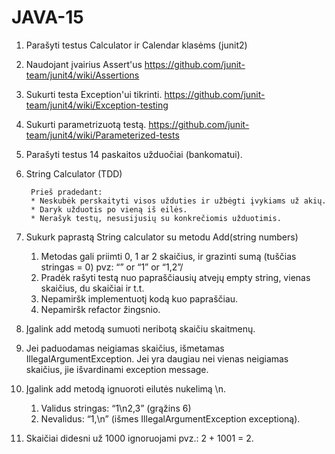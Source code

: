 # JAVA-15

1. Parašyti testus Calculator ir Calendar klasėms (junit2) 
 1. Naudojant įvairius Assert'us https://github.com/junit-team/junit4/wiki/Assertions
 2. Sukurti testa Exception'ui tikrinti. https://github.com/junit-team/junit4/wiki/Exception-testing
 3. Sukurti parametrizuotą testą. https://github.com/junit-team/junit4/wiki/Parameterized-tests
 
2. Parašyti testus 14 paskaitos užduočiai (bankomatui). 

3. String Calculator (TDD)

        Prieš pradedant:
        * Neskubėk perskaityti visos užduties ir užbėgti įvykiams už akių.
        * Daryk užduotis po vieną iš eilės.
        * Nerašyk testų, nesusijusių su konkrečiomis užduotimis.


1.  Sukurk paprastą String calculator su metodu Add(string numbers)
    1. Metodas gali priimti 0, 1 ar 2 skaičius, ir grazinti sumą (tuščias stringas = 0) pvz: “” or “1” or “1,2”/
    2. Pradėk rašyti testą nuo papraščiausių atvejų empty string, vienas skaičius, du skaičiai ir t.t.
    3. Nepamiršk implementuotį kodą kuo papraščiau.
    4. Nepamiršk refactor žingsnio.
2. Įgalink add metodą sumuoti neribotą skaičiu skaitmenų.
3. Jei paduodamas neigiamas skaičius, išmetamas IllegalArgumentException. Jei yra daugiau nei vienas neigiamas skaičius, jie išvardinami exception message.
4. Įgalink add metodą ignuoroti eilutės nukelimą \n.
    1. Validus stringas:  “1\n2,3”  (grąžins 6)
    2. Nevalidus:  “1,\n” (išmes IllegalArgumentException exceptioną).
5. Skaičiai didesni už 1000 ignoruojami pvz.:  2 + 1001  = 2.
